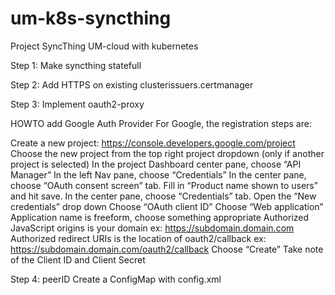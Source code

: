 # um-k8s-syncthing
Project SyncThing UM-cloud with kubernetes

Step 1:
Make syncthing statefull


Step 2:
Add HTTPS on existing clusterissuers.certmanager

Step 3:
Implement oauth2-proxy

HOWTO add Google Auth Provider
For Google, the registration steps are:

Create a new project: https://console.developers.google.com/project
Choose the new project from the top right project dropdown (only if another project is selected)
In the project Dashboard center pane, choose “API Manager”
In the left Nav pane, choose “Credentials”
In the center pane, choose “OAuth consent screen” tab. Fill in “Product name shown to users” and hit save.
In the center pane, choose “Credentials” tab.
Open the “New credentials” drop down
Choose “OAuth client ID”
Choose “Web application”
Application name is freeform, choose something appropriate
Authorized JavaScript origins is your domain ex: https://subdomain.domain.com
Authorized redirect URIs is the location of oauth2/callback ex: https://subdomain.domain.com/oauth2/callback
Choose “Create”
Take note of the Client ID and Client Secret

Step 4: peerID
Create a ConfigMap with config.xml
